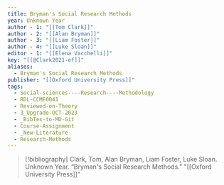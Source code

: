```yaml
---
title: Bryman's Social Research Methods
year: Unknown Year
author - 1: "[[Tom Clark]]"
author - 2: "[[Alan Bryman]]"
author - 3: "[[Liam Foster]]"
author - 4: "[[Luke Sloan]]"
editor - 1: "[[Elena Vacchelli]]"
key: "[[@Clark2021-ef]]"
aliases:
  - Bryman's Social Research Methods
publisher: "[[Oxford University Press]]"
tags:
  - Social-sciences----Research----Methodology
  - RDL-CCME0041
  - Reviewed-on-Theory
  - 3_Upgrade-OCT-2023
  - _BibTex-to-MD-Git
  - Course-Assignment
  - _New-Literature
  - Research-Methods
---
```


> [!bibliography]
> Clark, Tom, Alan Bryman, Liam Foster, Luke Sloan. Unknown Year. “Bryman's Social Research Methods.” "[[Oxford University Press]]"